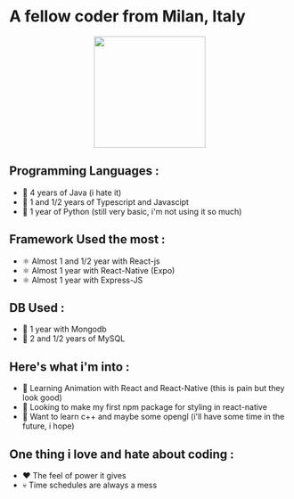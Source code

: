 # A fellow coder from Milan, Italy

<p align="center">
<img src="https://avatars.githubusercontent.com/u/61201884"  height="200px" />
</p>

## Programming Languages : 

- 📙 4 years of Java (i hate it)
- 📙 1 and 1/2 years of Typescript and Javascipt 
- 📙 1 year of Python (still very basic, i'm not using it so much) 


## Framework Used the most : 

- ⚛️ Almost 1 and 1/2 year with React-js
- ⚛️ Almost 1 year with React-Native (Expo)
- ⚛️ Almost 1 year with Express-JS

## DB Used : 

- 📙 1 year with Mongodb
- 📙 2 and 1/2 years of MySQL

## Here's what i'm into : 

- 📖 Learning Animation with React and React-Native (this is pain but they look good)
- 🔭 Looking to make my first npm package for styling in react-native
- 📖 Want to learn c++ and maybe some opengl (i'll have some time in the future, i hope)

## One thing i love and hate about coding : 

- ❤️ The feel of power it gives
- 💀 Time schedules are always a mess
